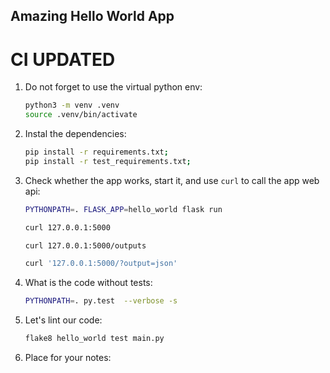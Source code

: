 ## Amazing Hello World App
# CI UPDATED

1. Do not forget to use the virtual python env:

   ```bash
   python3 -m venv .venv
   source .venv/bin/activate
   ```

2. Instal the dependencies:

   ```bash
   pip install -r requirements.txt;
   pip install -r test_requirements.txt;
   ``` 

3. Check whether the app works, start it, and use `curl` to call the app web api:

   ```bash
   PYTHONPATH=. FLASK_APP=hello_world flask run
   ```

   ```bash
   curl 127.0.0.1:5000
   ```

   ```bash
   curl 127.0.0.1:5000/outputs
   ```

   ```bash
   curl '127.0.0.1:5000/?output=json'
   ```

3. What is the code without tests:

   ```bash
   PYTHONPATH=. py.test  --verbose -s
   ```

4. Let's lint our code:

   ```bash
   flake8 hello_world test main.py
   ```

5. Place for your notes:

   ```bash
   ```
